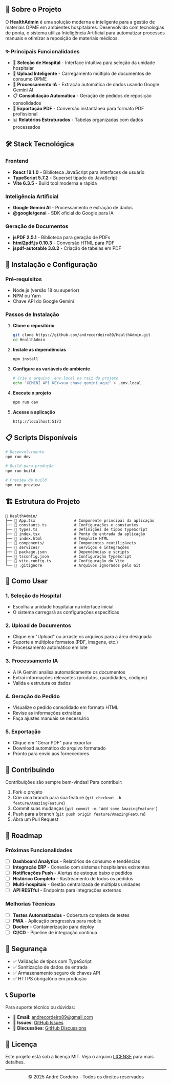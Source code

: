 ## 🎯 Sobre o Projeto

O **HealthAdmin** é uma solução moderna e inteligente para a gestão de materiais OPME em ambientes hospitalares. Desenvolvido com tecnologias de ponta, o sistema utiliza Inteligência Artificial para automatizar processos manuais e otimizar a reposição de materiais médicos.

### ✨ Principais Funcionalidades

- 🏥 **Seleção de Hospital** - Interface intuitiva para seleção da unidade hospitalar
- 📸 **Upload Inteligente** - Carregamento múltiplo de documentos de consumo OPME
- 🤖 **Processamento IA** - Extração automática de dados usando Google Gemini AI
- 📋 **Consolidação Automática** - Geração de pedidos de reposição consolidados
- 📄 **Exportação PDF** - Conversão instantânea para formato PDF profissional
- 📊 **Relatórios Estruturados** - Tabelas organizadas com dados processados

## 🛠️ Stack Tecnológica

### Frontend
- **React 19.1.0** - Biblioteca JavaScript para interfaces de usuário
- **TypeScript 5.7.2** - Superset tipado do JavaScript
- **Vite 6.3.5** - Build tool moderna e rápida

### Inteligência Artificial
- **Google Gemini AI** - Processamento e extração de dados
- **@google/genai** - SDK oficial do Google para IA

### Geração de Documentos
- **jsPDF 2.5.1** - Biblioteca para geração de PDFs
- **html2pdf.js 0.10.3** - Conversão HTML para PDF
- **jspdf-autotable 3.8.2** - Criação de tabelas em PDF

## 🚀 Instalação e Configuração

### Pré-requisitos
- Node.js (versão 18 ou superior)
- NPM ou Yarn
- Chave API do Google Gemini

### Passos de Instalação

1. **Clone o repositório**
   ```bash
   git clone https://github.com/andrecordeiro89/HealthAdmin.git
   cd HealthAdmin
   ```

2. **Instale as dependências**
   ```bash
   npm install
   ```

3. **Configure as variáveis de ambiente**
   ```bash
   # Crie o arquivo .env.local na raiz do projeto
   echo "GEMINI_API_KEY=sua_chave_gemini_aqui" > .env.local
   ```

4. **Execute o projeto**
   ```bash
   npm run dev
   ```

5. **Acesse a aplicação**
   ```
   http://localhost:5173
   ```

## 📋 Scripts Disponíveis

```bash
# Desenvolvimento
npm run dev

# Build para produção
npm run build

# Preview da build
npm run preview
```

## 🏗️ Estrutura do Projeto

```
📁 HealthAdmin/
├── 📄 App.tsx                 # Componente principal da aplicação
├── 📄 constants.ts            # Configurações e constantes
├── 📄 types.ts                # Definições de tipos TypeScript
├── 📄 index.tsx               # Ponto de entrada da aplicação
├── 📄 index.html              # Template HTML
├── 📁 components/             # Componentes reutilizáveis
├── 📁 services/               # Serviços e integrações
├── 📄 package.json            # Dependências e scripts
├── 📄 tsconfig.json           # Configuração TypeScript
├── 📄 vite.config.ts          # Configuração do Vite
└── 📄 .gitignore              # Arquivos ignorados pelo Git
```

## 🔧 Como Usar

### 1. Seleção do Hospital
- Escolha a unidade hospitalar na interface inicial
- O sistema carregará as configurações específicas

### 2. Upload de Documentos
- Clique em "Upload" ou arraste os arquivos para a área designada
- Suporte a múltiplos formatos (PDF, imagens, etc.)
- Processamento automático em lote

### 3. Processamento IA
- A IA Gemini analisa automaticamente os documentos
- Extrai informações relevantes (produtos, quantidades, códigos)
- Valida e estrutura os dados

### 4. Geração do Pedido
- Visualize o pedido consolidado em formato HTML
- Revise as informações extraídas
- Faça ajustes manuais se necessário

### 5. Exportação
- Clique em "Gerar PDF" para exportar
- Download automático do arquivo formatado
- Pronto para envio aos fornecedores

## 🤝 Contribuindo

Contribuições são sempre bem-vindas! Para contribuir:

1. Fork o projeto
2. Crie uma branch para sua feature (`git checkout -b feature/AmazingFeature`)
3. Commit suas mudanças (`git commit -m 'Add some AmazingFeature'`)
4. Push para a branch (`git push origin feature/AmazingFeature`)
5. Abra um Pull Request

## 📝 Roadmap

### Próximas Funcionalidades
- [ ] **Dashboard Analytics** - Relatórios de consumo e tendências
- [ ] **Integração ERP** - Conexão com sistemas hospitalares existentes
- [ ] **Notificações Push** - Alertas de estoque baixo e pedidos
- [ ] **Histórico Completo** - Rastreamento de todos os pedidos
- [ ] **Multi-hospitais** - Gestão centralizada de múltiplas unidades
- [ ] **API RESTful** - Endpoints para integrações externas

### Melhorias Técnicas
- [ ] **Testes Automatizados** - Cobertura completa de testes
- [ ] **PWA** - Aplicação progressiva para mobile
- [ ] **Docker** - Containerização para deploy
- [ ] **CI/CD** - Pipeline de integração contínua

## 🔐 Segurança

- ✅ Validação de tipos com TypeScript
- ✅ Sanitização de dados de entrada
- ✅ Armazenamento seguro de chaves API
- ✅ HTTPS obrigatório em produção

## 📞 Suporte

Para suporte técnico ou dúvidas:

- 📧 **Email**: [andrecordeiro89@gmail.com](mailto:andrecordeiro89@gmail.com)
- 🐛 **Issues**: [GitHub Issues](https://github.com/andrecordeiro89/HealthAdmin/issues)
- 💬 **Discussões**: [GitHub Discussions](https://github.com/andrecordeiro89/HealthAdmin/discussions)

## 📄 Licença

Este projeto está sob a licença MIT. Veja o arquivo [LICENSE](LICENSE) para mais detalhes.

---

<div align="center">
     <p>© 2025 André Cordeiro - Todos os direitos reservados</p>
</div> 
